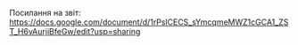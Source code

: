 Посилання на звіт:
https://docs.google.com/document/d/1rPslCECS_sYmcqmeMWZ1cGCA1_ZST_H6vAurjiBfeGw/edit?usp=sharing
